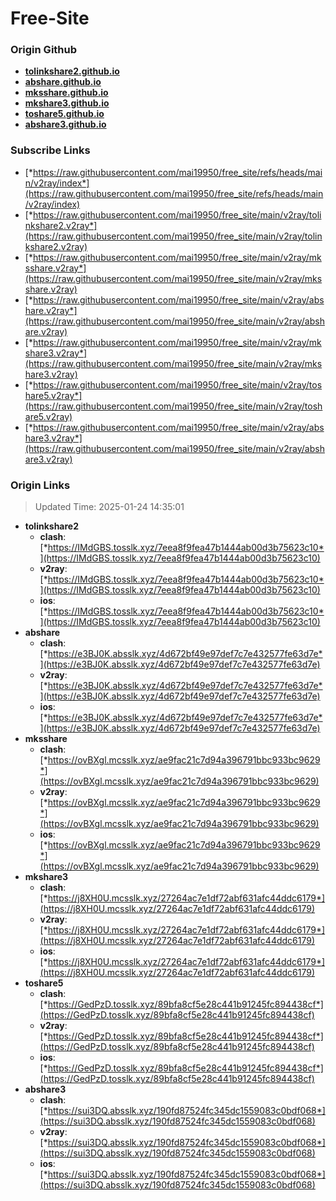 # Free-Site

### Origin Github

- [**tolinkshare2.github.io**](https://github.com/tolinkshare2/tolinkshare2.github.io)
- [**abshare.github.io**](https://github.com/abshare/abshare.github.io)
- [**mksshare.github.io**](https://github.com/mksshare/mksshare.github.io)
- [**mkshare3.github.io**](https://github.com/mkshare3/mkshare3.github.io)
- [**toshare5.github.io**](https://github.com/toshare5/toshare5.github.io)
- [**abshare3.github.io**](https://github.com/abshare3/abshare3.github.io)

### Subscribe Links

- [*https://raw.githubusercontent.com/mai19950/free_site/refs/heads/main/v2ray/index*](https://raw.githubusercontent.com/mai19950/free_site/refs/heads/main/v2ray/index)
- [*https://raw.githubusercontent.com/mai19950/free_site/main/v2ray/tolinkshare2.v2ray*](https://raw.githubusercontent.com/mai19950/free_site/main/v2ray/tolinkshare2.v2ray)
- [*https://raw.githubusercontent.com/mai19950/free_site/main/v2ray/mksshare.v2ray*](https://raw.githubusercontent.com/mai19950/free_site/main/v2ray/mksshare.v2ray)
- [*https://raw.githubusercontent.com/mai19950/free_site/main/v2ray/abshare.v2ray*](https://raw.githubusercontent.com/mai19950/free_site/main/v2ray/abshare.v2ray)
- [*https://raw.githubusercontent.com/mai19950/free_site/main/v2ray/mkshare3.v2ray*](https://raw.githubusercontent.com/mai19950/free_site/main/v2ray/mkshare3.v2ray)
- [*https://raw.githubusercontent.com/mai19950/free_site/main/v2ray/toshare5.v2ray*](https://raw.githubusercontent.com/mai19950/free_site/main/v2ray/toshare5.v2ray)
- [*https://raw.githubusercontent.com/mai19950/free_site/main/v2ray/abshare3.v2ray*](https://raw.githubusercontent.com/mai19950/free_site/main/v2ray/abshare3.v2ray)

### Origin Links

> Updated Time: 2025-01-24 14:35:01

- **tolinkshare2**
  - **clash**: [*https://IMdGBS.tosslk.xyz/7eea8f9fea47b1444ab00d3b75623c10*](https://IMdGBS.tosslk.xyz/7eea8f9fea47b1444ab00d3b75623c10)
  - **v2ray**: [*https://IMdGBS.tosslk.xyz/7eea8f9fea47b1444ab00d3b75623c10*](https://IMdGBS.tosslk.xyz/7eea8f9fea47b1444ab00d3b75623c10)
  - **ios**: [*https://IMdGBS.tosslk.xyz/7eea8f9fea47b1444ab00d3b75623c10*](https://IMdGBS.tosslk.xyz/7eea8f9fea47b1444ab00d3b75623c10)
- **abshare**
  - **clash**: [*https://e3BJ0K.absslk.xyz/4d672bf49e97def7c7e432577fe63d7e*](https://e3BJ0K.absslk.xyz/4d672bf49e97def7c7e432577fe63d7e)
  - **v2ray**: [*https://e3BJ0K.absslk.xyz/4d672bf49e97def7c7e432577fe63d7e*](https://e3BJ0K.absslk.xyz/4d672bf49e97def7c7e432577fe63d7e)
  - **ios**: [*https://e3BJ0K.absslk.xyz/4d672bf49e97def7c7e432577fe63d7e*](https://e3BJ0K.absslk.xyz/4d672bf49e97def7c7e432577fe63d7e)
- **mksshare**
  - **clash**: [*https://ovBXgl.mcsslk.xyz/ae9fac21c7d94a396791bbc933bc9629*](https://ovBXgl.mcsslk.xyz/ae9fac21c7d94a396791bbc933bc9629)
  - **v2ray**: [*https://ovBXgl.mcsslk.xyz/ae9fac21c7d94a396791bbc933bc9629*](https://ovBXgl.mcsslk.xyz/ae9fac21c7d94a396791bbc933bc9629)
  - **ios**: [*https://ovBXgl.mcsslk.xyz/ae9fac21c7d94a396791bbc933bc9629*](https://ovBXgl.mcsslk.xyz/ae9fac21c7d94a396791bbc933bc9629)
- **mkshare3**
  - **clash**: [*https://j8XH0U.mcsslk.xyz/27264ac7e1df72abf631afc44ddc6179*](https://j8XH0U.mcsslk.xyz/27264ac7e1df72abf631afc44ddc6179)
  - **v2ray**: [*https://j8XH0U.mcsslk.xyz/27264ac7e1df72abf631afc44ddc6179*](https://j8XH0U.mcsslk.xyz/27264ac7e1df72abf631afc44ddc6179)
  - **ios**: [*https://j8XH0U.mcsslk.xyz/27264ac7e1df72abf631afc44ddc6179*](https://j8XH0U.mcsslk.xyz/27264ac7e1df72abf631afc44ddc6179)
- **toshare5**
  - **clash**: [*https://GedPzD.tosslk.xyz/89bfa8cf5e28c441b91245fc894438cf*](https://GedPzD.tosslk.xyz/89bfa8cf5e28c441b91245fc894438cf)
  - **v2ray**: [*https://GedPzD.tosslk.xyz/89bfa8cf5e28c441b91245fc894438cf*](https://GedPzD.tosslk.xyz/89bfa8cf5e28c441b91245fc894438cf)
  - **ios**: [*https://GedPzD.tosslk.xyz/89bfa8cf5e28c441b91245fc894438cf*](https://GedPzD.tosslk.xyz/89bfa8cf5e28c441b91245fc894438cf)
- **abshare3**
  - **clash**: [*https://sui3DQ.absslk.xyz/190fd87524fc345dc1559083c0bdf068*](https://sui3DQ.absslk.xyz/190fd87524fc345dc1559083c0bdf068)
  - **v2ray**: [*https://sui3DQ.absslk.xyz/190fd87524fc345dc1559083c0bdf068*](https://sui3DQ.absslk.xyz/190fd87524fc345dc1559083c0bdf068)
  - **ios**: [*https://sui3DQ.absslk.xyz/190fd87524fc345dc1559083c0bdf068*](https://sui3DQ.absslk.xyz/190fd87524fc345dc1559083c0bdf068)
